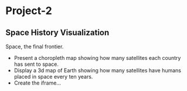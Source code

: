 # Project-2
## Space History Visualization

Space, the final frontier. 

- Present a choropleth map showing how many satellites each country has sent to space.
- Display a 3d map of Earth showing how many satellites have humans placed in space every ten years.
- Create the iframe...
